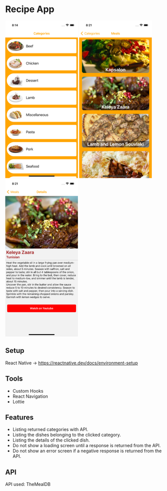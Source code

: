 # Recipe App

<img src="images/Categories.png" height="500"> <img src="images/Meals.png" height="500"> <img src="images/Details.png" height="500">

## Setup

React Native -> https://reactnative.dev/docs/environment-setup


## Tools

- Custom Hooks
- React Navigation
- Lottie


## Features

- Listing returned categories with API.
- Listing the dishes belonging to the clicked category.
- Listing the details of the clicked dish.
- Do not show a loading screen until a response is returned from the API.
- Do not show an error screen if a negative response is returned from the API.

## API

API used: TheMealDB

